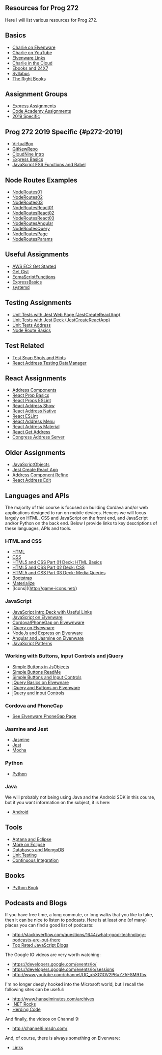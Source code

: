 ## Resources for Prog 272

Here I will list various resources for Prog 272.

## Basics

- [Charlie on Elvenware](https://www.elvenware.com)
- [Charlie on YouTube](http://www.youtube.com/user/charliecalvert)
- [Elvenware Links](/tools/links.html)
- [Charlie in the Cloud](http://bit.ly/V5g8wF)
- [Ebooks and 24X7](/teach/tips/Books247.html)
- [Syllabus](http://bit.ly/prog272-syllabus-2019)
- [The Right Books](/javascript-guide/GettingStarted.html#the-right-books)

## Assignment Groups

- [Express Assignments][ea]
- [Code Academy Assignments][caa]
- [2019 Specific](#p272-2019)

## Prog 272 2019 Specific {#p272-2019)

- [VirtualBox](/teach/assignments/PristineVirtualBox.html)
- [GitNewRepo](/teach/assignments/GitNewRepo.html)
- [CloudNine Intro](/teach/assignments/Cloud9Intro.html)
- [Express Basics](/teach/assignments/ExpressBasics.html)
- [JavaScript ES6 Functions and Babel](/teach/assignments/ecma-script/EcmaScriptFunctions.html)

## Node Routes Examples

- [NodeRoutes01](https://github.com/charliecalvert/JsObjects/tree/master/JavaScript/NodeCode/NodeRoutes01)
- [NodeRoutes02](https://github.com/charliecalvert/JsObjects/tree/master/JavaScript/NodeCode/NodeRoutes02)
- [NodeRoutes03](https://github.com/charliecalvert/JsObjects/tree/master/JavaScript/NodeCode/NodeRoutes03)
- [NodeRoutesReact01](https://github.com/charliecalvert/JsObjects/tree/master/JavaScript/NodeCode/NodeRoutesReact01)
- [NodeRoutesReact02](https://github.com/charliecalvert/JsObjects/tree/master/JavaScript/NodeCode/NodeRoutesReact02)
- [NodeRoutesReact03](https://github.com/charliecalvert/JsObjects/tree/master/JavaScript/NodeCode/NodeRoutesReact03)
- [NodeRoutesAngular](https://github.com/charliecalvert/JsObjects/tree/master/JavaScript/NodeCode/NodeRoutesAngular)
- [NodeRoutesQuery](https://github.com/charliecalvert/JsObjects/tree/master/JavaScript/NodeCode/NodeRoutesQuery)
- [NodeRoutesPage](https://github.com/charliecalvert/JsObjects/tree/master/JavaScript/NodeCode/NodeRoutesPage)
- [NodeRoutesParams](https://github.com/charliecalvert/JsObjects/tree/master/JavaScript/NodeCode/NodeRoutesParams)

## Useful Assignments

- [AWS EC2 Get Started][aws]
- [Get Gist][gist]
- [EcmaScriptFunctions][esfunc]
- [ExpressBasics][eb]
- [systemd][sysd]

## Testing Assignments

- [Unit Tests with Jest Web Page (JestCreateReactApp)][utwj]
- [Unit Tests with Jest Deck (JestCreateReactApp)][jcrad]
- [Unit Tests Address][uta]
- [Node Route Basics][nrb]

## Test Related

- [Test Snap Shots and Hints][tssh]
- [React Address Testing DataManager][ratdm]

## React Assignments

- [Address Components][adc]
- [React Prop Basics][rpb]
- [React Props ESLint][rpel]
- [React Address Show][ras]
- [React Address Native][ran]
- [React ESLint][rel]
- [React Address Menu][ramenu]
- [React Address Material][ramat]
- [React Get Address][rga]
- [Congress Address Server][cas]


## Older Assignments

- [JavaScriptObjects](/teach/assignments/JavaScriptObjects.html)
- [Jest Create React App][utwj]
- [Address Component Refine](/teach/assignments/react/AddressComponentRefine.html)
- [React Address Edit](/teach/assignments/react/ReactAddressEdit.html)


## Languages and APIs

The majority of this course is focused on building Cordava and/or web
applications designed to run on mobile devices. Hences we will focus
largely on HTML, CSS and JavaScript on the front end, and JavaScript
and/or Python on the back end. Below I provide links to key descriptions
of these languages, APIs and tools.

### HTML and CSS

- [HTML](/html-guide)
- [CSS](/css-guide/)
- [HTML5 and CSS Part 01 Deck: HTML Basics](http://bit.ly/QwLhc8)
- [HTML5 and CSS Part 02 Deck: CSS](http://bit.ly/PEc6bG)
- [HTML5 and CSS Part 03 Deck: Media Queries](http://bit.ly/1imauBZ)
- [Bootstrap](https://getbootstrap.com/)
- [Materialize](https://materializecss.com/)
- [Icons]((http://game-icons.net/)

### JavaScript

- [JavaScript Intro Deck with Useful Links](http://bit.ly/1ilT1tk)
- [JavaScript on Elvenware](/javascript-guide)
- [Cordova/PhoneGap on Elvewnware](/android-guide/PhoneGap.html)
- [jQuery on Elvewnare](/javascript-guide/JQueryBasic.html)
- [NodeJs and Express on Elvenware](/javascript-guide/NodeJs.html)
- [Angular and Jasmine on Elvenware](/javascript-guide/Angular.html)
- [JavaScript Patterns](http://shichuan.github.io/javascript-patterns/)

### Working with Buttons, Input Controls and jQuery

- [Simple Buttons in JsObjects](https://github.com/charliecalvert/JsObjects/tree/master/HtmlCssJavascript/SimpleButtons)
- [Simple Buttons ReadMe](https://github.com/charliecalvert/JsObjects/blob/master/HtmlCssJavascript/SimpleButtons/README.md)
- [Simple Buttons and Input Controls](https://github.com/charliecalvert/JsObjects/tree/master/HtmlCssJavascript/SimpleButtons02)
- [jQuery Basics on Elvewnare](/javascript-guide/JQueryBasic.html)
- [jQuery and Buttons on Elvenware](/javascript-guide/JQueryBasic.html#jqueryClick)
- [jQuery and input Controls](/javascript-guide/JQueryBasic.html#jquery-and-input-controls)


### Cordova and PhoneGap

- [See Elvenware PhoneGap Page](/android-guide/PhoneGap.html#setupPhoneGap)

### Jasmine and Jest

- [Jasmine](https://jasmine.github.io/)
- [Jest](https://jestjs.io/)
- [Mocha](https://mochajs.org/)

### Python

- [Python](/python-guide)

### Java

We will probably not being using Java and the Android SDK in this course,
but it you want information on the subject, it is here:

- [Android](/android-guide)

Tools
-----

- [Aptana and Eclipse](/html-guide/EclipseWebDevelopment.html)
- [More on Eclipse](/android-guide/Eclipse.html)
- [Databases and MongoDB](/database-guide/index.html)
- [Unit Testing](/unit-test-guide)
- [Continuous Integration](/unit-test-guide)

Books
-----

- [Python Book](http://www.greenteapress.com/thinkpython/html/index.html)

Podcasts and Blogs
--------

If you have free time, a long commute, or long walks that you like
to take, then it can be nice to listen to podcasts. Here is at least
one (of many) places you can find a good list of podcasts:

- <http://stackoverflow.com/questions/1644/what-good-technology-podcasts-are-out-there>
- [Top Rated JavaScript Blogs](https://www.google.com/search?q=top+rated+javascript+blogs)

The Google IO videos are very worth watching:

- <https://developers.google.com/events/io/>
- <https://developers.google.com/events/io/sessions>
- <http://www.youtube.com/channel/UC_x5XG1OV2P6uZZ5FSM9Ttw>

I'm no longer deeply hooked into the Microsoft world, but I recall the following sites can be useful:

- <http://www.hanselminutes.com/archives>
- [.NET Rocks](http://www.dotnetrocks.com/)
- [Herding Code](http://herdingcode.com/)

And finally, the videos on Channel 9:

- <http://channel9.msdn.com/>

And, of course, there is always something on Elvenware:

- [Links](/tools/links.html)

<!--       -->
<!-- links -->
<!--       -->

[adc]: /teach/assignments/react/AddressComponent.html
[aws]: /teach/assignments/Ec2GetStarted.html
[caa]: /teach/assignments/code-academy/
[cas]: /teach/assignments/react/CongressAddressServer.html
[ea]: /teach/assignments/express/ExpressAssignments.html
[eb]: /teach/assignments/ExpressBasics.html
[esfunc]: /teach/assignments/ecma-script/EcmaScriptFunctions.html
[gist]: /teach/assignments/git/GetGist.html
[jcrad]: http://bit.ly/jest-cra
[mid]: /teach/prog272/Prog272Midterm2018.html
[nrb]: /teach/assignments/NodeRouteBasics.html
[ramat]:/teach/assignments/react/ReactAddressMaterial.html
[ramenu]: /teach/assignments/react/ReactAddressMenu.html
[ran]: /teach/assignments/react/ReactNativeAddress.html
[ras]: /teach/assignments/react/ReactAddressShow.html
[ratdm]: /teach/assignments/react/ReactAddressTestingDataManager.html
[rel]: /teach/assignments/react/ReactEsLint.html
[rpel]: /teach/assignments/react/ReactPropsEsLint.html
[rga]: /teach/assignments/react/ReactGetAddress.html
[rpb]: /teach/assignments/react/ReactPropBasics.html
[sysd]:/teach/assignments/UpstartAndSystemd.html
[tssh]: /teach/assignments/react/TestSnapShotsAndHints.html
[uta]: /teach/assignments/react/UnitTestsAddress.html
[utwj]: /teach/assignments/react/JestCreateReactApp.html
